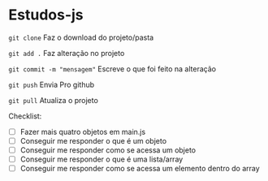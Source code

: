 # Estudos-js

`git clone` Faz o download do projeto/pasta

`git add .` Faz alteração no projeto

`git commit -m "mensagem"` Escreve o que foi feito na alteração

`git push` Envia Pro github

`git pull` Atualiza o projeto

Checklist:

* [ ]  Fazer mais quatro objetos em main.js
* [ ]  Conseguir me responder o que é um objeto
* [ ]  Conseguir me responder como se acessa um objeto
* [ ]  Conseguir me responder o que é uma lista/array
* [ ]  Conseguir me responder como se acessa um elemento dentro do array
